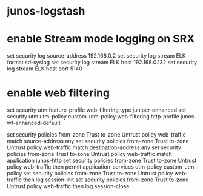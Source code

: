 # junos-logstash







enable Stream mode logging on SRX
=================================
set security log source-address 192.168.0.2
set security log stream ELK format sd-syslog
set security log stream ELK host 192.168.0.132
set security log stream ELK host port 5140


enable web filtering
====================
set security utm feature-profile web-filtering type juniper-enhanced
set security utm utm-policy custom-utm-policy web-filtering http-profile junos-wf-enhanced-default

set security policies from-zone Trust to-zone Untrust policy web-traffic match source-address any
set security policies from-zone Trust to-zone Untrust policy web-traffic match destination-address any
set security policies from-zone Trust to-zone Untrust policy web-traffic match application junos-http
set security policies from-zone Trust to-zone Untrust policy web-traffic then permit application-services utm-policy custom-utm-policy
set security policies from-zone Trust to-zone Untrust policy web-traffic then log session-init
set security policies from-zone Trust to-zone Untrust policy web-traffic then log session-close

